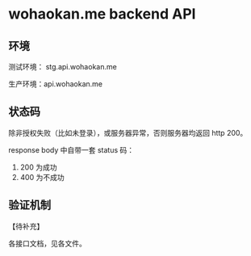 # wohaokan.me backend API



## 环境

测试环境： stg.api.wohaokan.me

生产环境：api.wohaokan.me



## 状态码

除非授权失败（比如未登录），或服务器异常，否则服务器均返回 http 200。

response body 中自带一套 status 码：

1. 200 为成功
2. 400 为不成功



## 验证机制

【待补充】



各接口文档，见各文件。